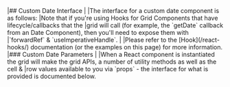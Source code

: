 <framework-specific-section frameworks="react">
|## Custom Date Interface
|
|The interface for a custom date component is as follows:
</framework-specific-section>

<framework-specific-section frameworks="react">
<interface-documentation interfaceName='IDateReactComp' config='{"asCode":true }' ></interface-documentation>
</framework-specific-section>

<framework-specific-section frameworks="react">
<note>
|Note that if you're using Hooks for Grid Components that have lifecycle/callbacks that the
|grid will call (for example, the `getDate` callback from an Date Component), then you'll need to expose them with
|`forwardRef` & `useImperativeHandle`.
|
|Please refer to the [Hook](/react-hooks/) documentation (or the examples on this page) for more information.
</note>
</framework-specific-section>

<framework-specific-section frameworks="react">
|### Custom Date Parameters
|
|When a React component is instantiated the grid will make the grid APIs, a number of utility methods as well as the cell &
|row values available to you via `props` - the interface for what is provided is documented below.
</framework-specific-section>